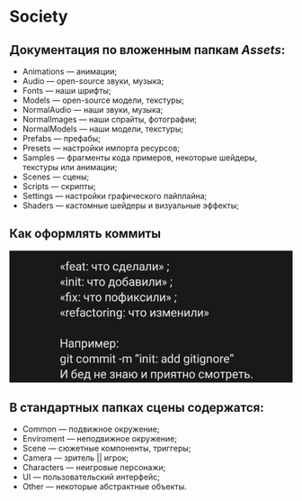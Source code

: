 # Society

## Документация по вложенным папкам *Assets*:


- Animations — анимации;
- Audio — open-source звуки, музыка;
- Fonts — наши шрифты;
- Models — open-source модели, текстуры;
- NormalAudio — наши звуки, музыка;
- NormalImages — наши спрайты, фотографии;
- NormalModels — наши модели, текстуры;
- Prefabs — префабы;
- Presets — настройки импорта ресурсов;
- Samples — фрагменты кода примеров, некоторые шейдеры, текстуры или анимации;
- Scenes — сцены;
- Scripts — скрипты;
- Settings — настройки графического пайплайна;
- Shaders — кастомные шейдеры и визуальные эффекты;
## Как оформлять коммиты

![](gitCommitsStyle.png)
## В стандартных папках сцены содержатся:
- Common — подвижное окружение;
- Enviroment — неподвижное окружение;
- Scene — сюжетные компоненты, триггеры;
- Camera — зритель || игрок;
- Characters — неигровые персонажи;
- UI — пользовательский интерфейс;
- Other — некоторые абстрактные объекты.